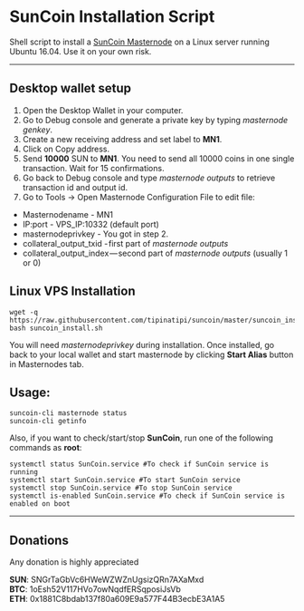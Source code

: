 # SunCoin Installation Script
Shell script to install a [SunCoin Masternode](http://suncoin-network.com/) on a Linux server running Ubuntu 16.04. Use it on your own risk.
***

## Desktop wallet setup  

1. Open the Desktop Wallet in your computer.
2. Go to Debug console and generate a private key by typing *masternode genkey*.
3. Create a new receiving address and set label to **MN1**.
4. Click on Copy address.
5. Send **10000** SUN to **MN1**. You need to send all 10000 coins in one single transaction. Wait for 15 confirmations.
6. Go back to Debug console and type *masternode outputs* to retrieve transaction id and output id.
6. Go to Tools -> Open Masternode Configuration File to edit file:
* Masternodename - MN1
* IP:port - VPS_IP:10332 (default port)
* masternodeprivkey - You got in step 2.
* collateral_output_txid - first part of *masternode outputs*
* collateral_output_index — second part of *masternode outputs* (usually 1 or 0)

## Linux VPS Installation
```
wget -q https://raw.githubusercontent.com/tipinatipi/suncoin/master/suncoin_install.sh
bash suncoin_install.sh
```
You will need *masternodeprivkey* during installation. Once installed, go back to your local wallet and start masternode by clicking **Start Alias** button in Masternodes tab.

## Usage:
```
suncoin-cli masternode status  
suncoin-cli getinfo
```
Also, if you want to check/start/stop **SunCoin**, run one of the following commands as **root**:

```
systemctl status SunCoin.service #To check if SunCoin service is running  
systemctl start SunCoin.service #To start SunCoin service  
systemctl stop SunCoin.service #To stop SunCoin service  
systemctl is-enabled SunCoin.service #To check if SunCoin service is enabled on boot  
```  
***

## Donations

Any donation is highly appreciated

**SUN**: SNGrTaGbVc6HWeWZWZnUgsizQRn7AXaMxd  
**BTC**: 1oEsh52V117HVo7owNqdfERSqposiJsVb  
**ETH**: 0x1881C8bdab137f80a609E9a577F44B3ecbE3A1A5
